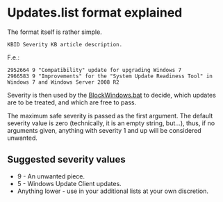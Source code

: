 # Updates.list format explained

The format itself is rather simple.
```
KBID Severity KB article description.
```

F.e.:
```
2952664 9 "Compatibility" update for upgrading Windows 7
2966583 9 "Improvements" for the "System Update Readiness Tool" in Windows 7 and Windows Server 2008 R2
```

Severity is then used by the [BlockWindows.bat](BlockWindows.bat) to decide, which updates are to be treated, and which are free to pass.

The maximum safe severity is passed as the first argument. The default severity value is zero (technically, it is an empty string, but…), thus, if no arguments given, anything with severity 1 and up will be considered unwanted.

## Suggested severity values

* 9 - An unwanted piece.
* 5 - Windows Update Client updates.
* Anything lower - use in your additional lists at your own discretion.
